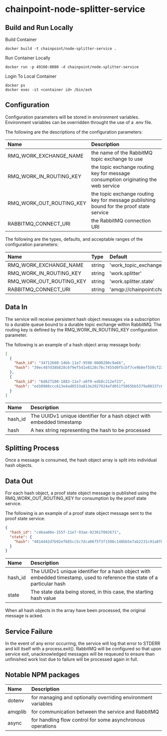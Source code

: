 # chainpoint-node-splitter-service

## Build and Run Locally

Build Container

```
docker build -t chainpoint/node-splitter-service .
```

Run Container Locally

```
docker run -p 49160:8080 -d chainpoint/node-splitter-service
```

Login To Local Container

```
docker ps
docker exec -it <container id> /bin/ash
```

## Configuration
Configuration parameters will be stored in environment variables. Environment variables can be overridden throught the use of a .env file. 

The following are the descriptions of the configuration parameters:

| Name           | Description  |
| :------------- |:-------------|
| RMQ\_WORK\_EXCHANGE\_NAME       | the name of the RabbitMQ topic exchange to use 
| RMQ\_WORK\_IN\_ROUTING\_KEY     | the topic exchange routing key for message consumption originating the web service
| RMQ\_WORK\_OUT\_ROUTING\_KEY       | the topic exchange routing key for message publishing bound for the proof state service 
| RABBITMQ\_CONNECT\_URI       | the RabbitMQ connection URI 

The following are the types, defaults, and acceptable ranges of the configuration parameters: 

| Name           | Type         | Default | 
| :------------- |:-------------|:-------------|
| RMQ\_WORK\_EXCHANGE\_NAME       | string       | 'work\_topic\_exchange' | 
| RMQ\_WORK\_IN\_ROUTING\_KEY     | string       | 'work.splitter' | 
| RMQ\_WORK\_OUT\_ROUTING\_KEY       | string       | 'work.splitter.state' |  
| RABBITMQ\_CONNECT\_URI       | string      | 'amqp://chainpoint:chainpoint@rabbitmq' | 


## Data In
The service will receive persistent hash object messages via a subscription to a durable queue bound to a durable topic exchange within RabbitMQ. The routing key is defined by the RMQ\_WORK\_IN\_ROUTING\_KEY configuration parameter.

The following is an example of a hash object array message body: 
```json
[
  {
    "hash_id": "34712680-14bb-11e7-9598-0800200c9a66",
    "hash": "39ec487d38b828c6f9ef5d1e8128c76c7455d0f5cbf7ce9b8ef550cf223dfbc3"
  },
  {
    "hash_id": "6d627180-1883-11e7-a8f9-edb8c212ef23",
    "hash": "ed10960ccc613e4ad0533a813e2027924afd051f5065bb5379a80337c69afcb4"
  }
]
```
| Name | Description                                                            |
| :--- |:-----------------------------------------------------------------------|
| hash_id   | The UUIDv1 unique identifier for a hash object with embedded timestamp |
| hash | A hex string representing the hash to be processed                     |


## Splitting Process
Once a message is consumed, the hash object array is split into individual hash objects. 

## Data Out
For each hash object, a proof state object message is published using the RMQ\_WORK\_OUT\_ROUTING\_KEY for consumption by the proof state service.

The following is an example of a proof state object message sent to the proof state service: 
```json
{
  "hash_id": "c46aa06e-155f-11e7-93ae-92361f002671",
  "state": {
    "hash": "4814d42d7b92ef685cc5c7dca06f5f3f1506c148bb5e7ab2231c91a8f0f119b2"
  } 
}
```
| Name             | Description                                                            |
| :--------------- |:-----------------------------------------------------------------------|
| hash_id          | The UUIDv1 unique identifier for a hash object with embedded timestamp, used to reference the state of a particular hash |
| state  | The state data being stored, in this case, the starting hash value |

When all hash objects in the array have been processed, the original message is acked.

## Service Failure
In the event of any error occurring, the service will log that error to STDERR and kill itself with a process.exit(). RabbitMQ will be configured so that upon service exit, unacknowledged messages will be requeued to ensure than unfinished work lost due to failure will be processed again in full.


## Notable NPM packages
| Name         | Description                                                            |
| :---         |:-----------------------------------------------------------------------|
| dotenv       | for managing and optionally overriding environment variables |
| amqplib      | for communication between the service and RabbitMQ |
| async      | for handling flow control for some asynchronous operations |
